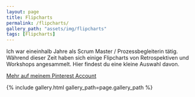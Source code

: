 ```yaml
---
layout: page
title: Flipcharts
permalink: /flipcharts/
gallery_path: "assets/img/flipcharts"
tags: [Flipcharts]
---
```


Ich war eineinhalb Jahre als Scrum Master / Prozessbegleiterin tätig. Während
dieser Zeit haben sich einige  Flipcharts von Retrospektiven und Workshops
angesammelt. Hier findest du eine kleine Auswahl davon.

<a class="button" href="{{ site.data.links.flipcharts }}" target="_blank">
  <i class="fa fa-lg fa-fw fa-pinterest"></i> Mehr auf meinem Pinterest Account
</a>

{% include gallery.html gallery_path=page.gallery_path %}
